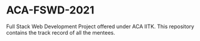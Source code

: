 # ACA-FSWD-2021
Full Stack Web Development Project offered under ACA IITK. This repository contains the track record of all the mentees.
